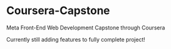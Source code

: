 # Coursera-Capstone
Meta Front-End Web Development Capstone through Coursera

Currently still adding features to fully complete project!
